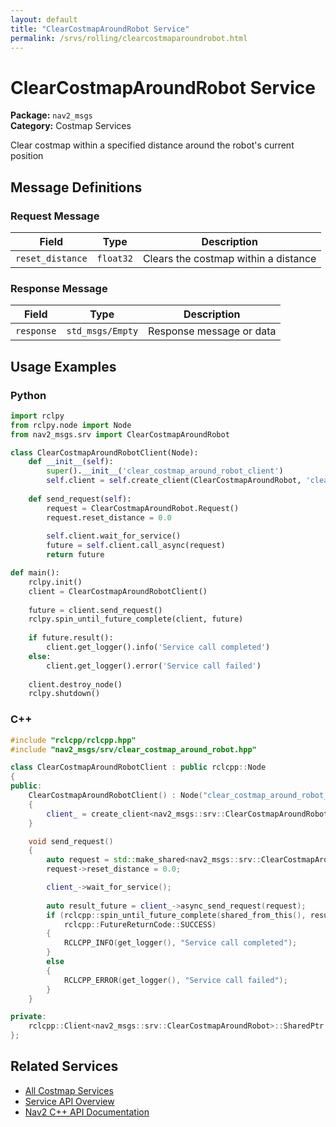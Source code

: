 ```yaml
---
layout: default
title: "ClearCostmapAroundRobot Service"
permalink: /srvs/rolling/clearcostmaparoundrobot.html
---
```


# ClearCostmapAroundRobot Service

**Package:** `nav2_msgs`  
**Category:** Costmap Services

Clear costmap within a specified distance around the robot's current position

## Message Definitions

### Request Message

| Field | Type | Description |
|-------|------|-------------|
| `reset_distance` | `float32` | Clears the costmap within a distance |


### Response Message

| Field | Type | Description |
|-------|------|-------------|
| `response` | `std_msgs/Empty` | Response message or data |



## Usage Examples

### Python

```python
import rclpy
from rclpy.node import Node
from nav2_msgs.srv import ClearCostmapAroundRobot

class ClearCostmapAroundRobotClient(Node):
    def __init__(self):
        super().__init__('clear_costmap_around_robot_client')
        self.client = self.create_client(ClearCostmapAroundRobot, 'clear_costmap_around_robot')
        
    def send_request(self):
        request = ClearCostmapAroundRobot.Request()
        request.reset_distance = 0.0
        
        self.client.wait_for_service()
        future = self.client.call_async(request)
        return future

def main():
    rclpy.init()
    client = ClearCostmapAroundRobotClient()
    
    future = client.send_request()
    rclpy.spin_until_future_complete(client, future)
    
    if future.result():
        client.get_logger().info('Service call completed')
    else:
        client.get_logger().error('Service call failed')
        
    client.destroy_node()
    rclpy.shutdown()
```

### C++

```cpp
#include "rclcpp/rclcpp.hpp"
#include "nav2_msgs/srv/clear_costmap_around_robot.hpp"

class ClearCostmapAroundRobotClient : public rclcpp::Node
{
public:
    ClearCostmapAroundRobotClient() : Node("clear_costmap_around_robot_client")
    {
        client_ = create_client<nav2_msgs::srv::ClearCostmapAroundRobot>("clear_costmap_around_robot");
    }

    void send_request()
    {
        auto request = std::make_shared<nav2_msgs::srv::ClearCostmapAroundRobot::Request>();
        request->reset_distance = 0.0;

        client_->wait_for_service();
        
        auto result_future = client_->async_send_request(request);
        if (rclcpp::spin_until_future_complete(shared_from_this(), result_future) ==
            rclcpp::FutureReturnCode::SUCCESS)
        {
            RCLCPP_INFO(get_logger(), "Service call completed");
        }
        else
        {
            RCLCPP_ERROR(get_logger(), "Service call failed");
        }
    }

private:
    rclcpp::Client<nav2_msgs::srv::ClearCostmapAroundRobot>::SharedPtr client_;
};
```

## Related Services

- [All Costmap Services](/srvs/rolling/index.html#costmap-services)
- [Service API Overview](/srvs/rolling/index.html)
- [Nav2 C++ API Documentation](/rolling/html/index.html)
